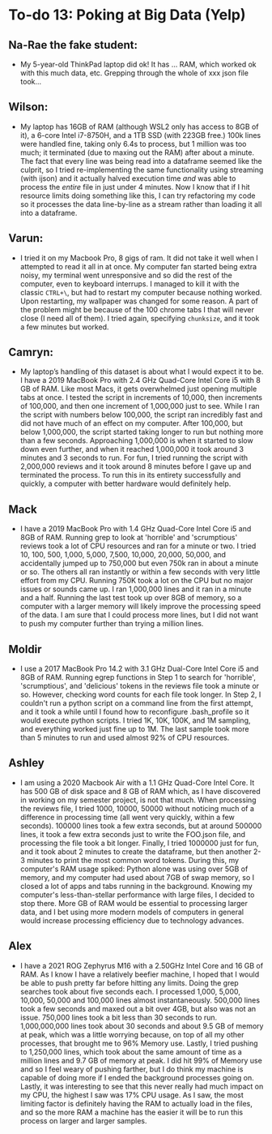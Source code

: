 # To-do 13: Poking at Big Data (Yelp)

## Na-Rae the fake student:
- My 5-year-old ThinkPad laptop did ok! It has ... RAM, which worked ok with this much data, etc. Grepping through the whole of xxx json file took...

## Wilson:
- My laptop has 16GB of RAM (although WSL2 only has access to 8GB of it), a 6-core Intel i7-8750H, and a 1TB SSD (with 223GB free.) 100k lines were handled fine, taking only 6.4s to process, but 1 million was too much; it terminated (due to maxing out the RAM) after about a minute. The fact that every line was being read into a dataframe seemed like the culprit, so I tried re-implementing the same functionality using streaming (with ijson) and it actually halved execution time *and* was able to process the *entire* file in just under 4 minutes. Now I know that if I hit resource limits doing something like this, I can try refactoring my code so it processes the data line-by-line as a stream rather than loading it all into a dataframe.

## Varun:
- I tried it on my Macbook Pro, 8 gigs of ram. It did not take it well when I attempted to read it all in at once. My computer fan started being extra noisy, my terminal went unresponsive and so did the rest of the computer, even to keyboard interrups. I managed to kill it with the classic `CTRL+\`, but had to restart my computer because nothing worked. Upon restarting, my wallpaper was changed for some reason. A part of the problem might be because of the 100 chrome tabs I that will never close (I need all of them). I tried again, specifying `chunksize`, and it took a few minutes but worked.

## Camryn:
- My laptop’s handling of this dataset is about what I would expect it to be. I have a 2019 MacBook Pro with 2.4 GHz Quad-Core Intel Core i5 with 8 GB of RAM. Like most Macs, it gets overwhelmed just opening multiple tabs at once. I tested the script in increments of 10,000, then increments of 100,000, and then one increment of 1,000,000 just to see. While I ran the script with numbers below 100,000, the script ran incredibly fast and did not have much of an effect on my computer. After 100,000, but below 1,000,000, the script started taking longer to run but nothing more than a few seconds. Approaching 1,000,000 is when it started to slow down even further, and when it reached 1,000,000 it took around 3 minutes and 3 seconds to run. For fun, I tried running the script with 2,000,000 reviews and it took around 8 minutes before I gave up and terminated the process.  To run this in its entirety successfully and quickly, a computer with better hardware would definitely help.

## Mack
- I have a 2019 MacBook Pro with 1.4 GHz Quad-Core Intel Core i5 and 8GB of RAM. Running grep to look at 'horrible' and 'scrumptious' reviews took a lot of CPU resources and ran for a minute or two. I tried 10, 100, 500, 1,000, 5,000, 7,500, 10,000, 20,000, 50,000, and accidentally jumped up to 750,000 but even 750k ran in about a minute or so. The others all ran instantly or within a few seconds with very little effort from my CPU. Running 750K took a lot on the CPU but no major issues or sounds came up. I ran 1,000,000 lines and it ran in a minute and a half. Running the last test took up over 8GB of memory, so a computer with a larger memory will likely improve the processing speed of the data. I am sure that I could process more lines, but I did not want to push my computer further than trying a million lines.

## Moldir
- I use a 2017 MacBook Pro 14.2 with 3.1 GHz Dual-Core Intel Core i5 and 8GB of RAM. Running egrep functions in Step 1 to search for 'horrible', 'scrumptious', and 'delicious' tokens in the reviews file took a minute or so. However, checking word counts for each file took longer. In Step 2, I couldn't run a python script on a command line from the first attempt, and it took a while until I found how to reconfigure .bash_profile so it would execute python scripts. I tried 1K, 10K, 100K, and 1M sampling, and everything worked just fine up to 1M. The last sample took more than 5 minutes to run and used almost 92% of CPU resources. 

## Ashley
- I am using a 2020 Macbook Air with a 1.1 GHz Quad-Core Intel Core. It has 500 GB of disk space and 8 GB of RAM which, as I have discovered in working on my semester project, is not that much. When processing the reviews file, I tried 1000, 10000, 50000 without noticing much of a difference in processing time (all went very quickly, within a few seconds). 100000 lines took a few extra seconds, but at around 500000 lines, it took a few extra seconds just to write the FOO.json file, and processing the file took a bit longer. Finally, I tried 1000000 just for fun, and it took about 2 minutes to create the dataframe, but then another 2-3 minutes to print the most common word tokens. During this, my computer's RAM usage spiked: Python alone was using over 5GB of memory, and my computer had used about 7GB of swap memory, so I closed a lot of apps and tabs running in the background. Knowing my computer's less-than-stellar performance with large files, I decided to stop there. More GB of RAM would be essential to processing larger data, and I bet using more modern models of computers in general would increase processing efficiency due to technology advances.


## Alex

- I have a 2021 ROG Zephyrus M16 with a 2.50GHz Intel Core and 16 GB of RAM. As I know I have a relatively beefier machine, I hoped that I would be able to push pretty far before hitting any limits. Doing the grep searches took about five seconds each. I processed 1,000, 5,000, 10,000, 50,000 and 100,000 lines almost instantaneously. 500,000 lines took a few seconds and maxed out a bit over 4GB, but also was not an issue. 750,000 lines took a bit less than 30 seconds to run. 1,000,000,000 lines took about 30 seconds and about 9.5 GB of memory at peak, which was a little worrying because, on top of all my other processes, that brought me to 96% Memory use. Lastly, I tried pushing to 1,250,000 lines, which took about the same amount of time as a million lines and 9.7 GB of memory at peak. I did hit 99% of Memory use and so I feel weary of pushing farther, but I do think my machine is capable of doing more if I ended the background processes going on. Lastly, it was interesting to see that this never really had much impact on my CPU, the highest I saw was 17% CPU usage. As I saw, the most limiting factor is definitely having the RAM to actually load in the files, and so the more RAM a machine has the easier it will be to run this process on larger and larger samples.
